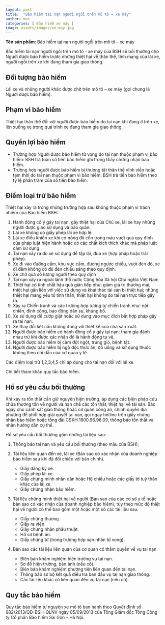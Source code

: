 ```yaml
---
layout: post
title:  "Bảo hiểm tai nạn người ngồi trên mô tô – xe máy"
author: mai
categories: [ Bảo hiểm xe máy ]
image: assets/images/xe-may.jpg
---
```

**Tên sản phẩm**: Bảo hiểm tai nạn người ngồi trên mô tô – xe máy

Bảo hiểm tai nạn người ngồi trên mô tô - xe máy của BSH sẽ bồi thường cho Người được bảo hiểm trước những thiệt hại về thân thể, tính mạng của lái xe, người ngồi trên xe khi đang tham gia giao thông.

## Đối tượng bảo hiểm


Lái xe và những người khác được chở trên mô tô – xe máy (gọi chung là Người được bảo hiểm).

## Phạm vi bảo hiểm

Thiệt hại thân thể đối với người được bảo hiểm do tai nạn khi đang ở trên xe, lên xuống xe trong quá trình xe đang tham gia giao thông.

## Quyền lợi bảo hiểm

- Trường hợp Người được bảo hiểm tử vong do tại nạn thuộc phạm vị bảo hiểm: BSH trả toàn số tiền bảo hiểm ghi trong Giấy chứng nhận bảo hiểm.
- Trường hợp người được bảo hiểm bị thương tật thân thể vĩnh viễn hoặc tạm thời do tai nạn thuộc phạm vi bảo hiểm: BSH trả tiền bảo hiểm theo tỷ lệ phần trăm của số tiền bảo hiểm.


## Điểm loại trừ bảo hiểm

Thiệt hại xảy ra trong những trường hợp sau không thuộc phạm vi trách nhiệm của Bảo hiểm BSH:

1. Hành động cố ý gây tai nạn, gây thiệt hại của Chủ xe, lái xe hay những người được giao sử dụng và bảo quản.
2. Lái xe không có giấy phép lái xe hợp lệ.
3. Lái xe điều khiển xe khi có nồng độ cồn trong máu vượt quá quy định của pháp luật hiện hành hoặc có các chất kích thích khác mà pháp luật cấm sử dụng.
4. Tai nạn xảy ra do xe sử dụng để tập lái, đua xe (hợp pháp hoặc trái phép).
5. Xe đi vào đường cấm, khu vực cấm, đường ngược chiều, vượt đèn đỏ, xe đi đêm không có đủ đèn chiếu sáng theo quy định.
6. Xe chở quá số lượng người theo quy định
7. Tai nạn xảy ra ngoài lãnh thổ nước Cộng hòa Xã hội Chủ nghĩa Việt Nam
8. Thiệt hại có tính chất hậu quả gián tiếp như: giảm giá trị thương mại, thiệt hại gắn liền với việc sử dụng và khai thác tài sản bị thiệt hại; những thiệt hại mang yếu tố tinh thần; thiệt hại không do tai nạn trực tiếp gây ra.
9. Xảy ra Chiến tranh và các trường hợp tương tự chiến tranh như: nội chiến, đình công, bạo động dân sự, khủng bố.
10. Xe sử dụng để cướp giật hoặc sử dung vào mục đích bất hợp pháp gây ra tai nạn.
11. Xe thay đổi kết cấu không đúng với thiết kế của nhà sản xuất.
12. Người được bảo hiểm có hành động cố ý gây tai nạn; tham gia đánh nhau trừ khi được xác nhận đó là hành động tự vệ.
13. Người được bảo hiểm bị cảm đột ngột, trúng gió, bệnh tật.
14. Người được bảo hiểm bị ngộ độc thức ăn, đồ uống và sử dụng thuốc không theo chỉ dẫn của cơ quan y tế.

Các điểm loại trừ 1,2,3,4,5 chỉ áp dụng cho tai nạn đối với lái xe.

Chi tiết tham khảo quy tắc bảo hiểm.

## Hồ sơ yêu cầu bồi thường

Khi xảy ra tổn thất cần giữ nguyên hiện trường, áp dụng các biện pháp cứu chữa thương tổn về người và hạn chế các tổn thất, thiệt hại về tài sản. Báo ngay cho cảnh sát giao thông hoặc cơ quan công an, chính quyền địa phương để phối hợp giải quyết tai nạn, gọi ngay hotline trên giấy chứng nhận bảo hiểm hoặc tổng đài CSKH 1900.96.96.09, thông báo tổn thất và nhận hướng dẫn cụ thể.

Hồ sơ yêu cầu bồi thường gồm những tài liệu sau:

1. Thông báo tai nạn và yêu cầu bồi thường (theo mẫu của BSH);

2. Tài liệu liên quan đến xe, lái xe (Bản sao có xác nhận của doanh nghiệp bảo hiểm sau khi đã đối chiếu với bản chính).

    - Giấy đăng ký xe.
    - Giấy phép lái xe.
    - Giấy chứng minh nhân dân hoặc Hộ chiếu hoặc các giấy tờ tuỳ thân khác của lái xe.
    - Giấy chứng nhận bảo hiểm.
3. Tài liệu chứng minh thiệt hại về người (Bản sao của các cơ sở y tế hoặc bản sao có xác nhận của doanh nghiệp bảo hiểm), tùy theo mức độ thiệt hại về người có thể bao gồm một hoặc một số các tài liệu sau.

    - Giấy chứng thương.
    - Giấy ra viện.
    - Giấy chứng nhận phẫu thuật.
    - Hồ sơ bệnh án.
    - Giấy chứng tử (trong trường hợp nạn nhân tử vong).
4. Bản sao các tài liệu liên quan của cơ quan có thẩm quyền về vụ tai nạn.

    - Biên bản khám nghiệm hiện trường vụ tai nạn.
    - Sơ đồ hiện trường, bản ảnh (nếu có).
    - Biên bản khám nghiệm phương tiện liên quan đến tai nạn.
    - Thông báo sơ bộ kết quả điều tra ban đầu vụ tai nạn giao thông.
    - Các tài liệu khác có liên quan đến vụ tai nạn (nếu có).

## Quy tắc bảo hiểm

Quy tắc bảo hiểm tự nguyện xe mô tô ban hành theo Quyết định số 682/2013/QĐ-BSH-QLNV ngày 05/09/2013 của Tổng Giám đốc Tổng Công ty Cổ phần Bảo hiểm Sài Gòn – Hà Nội.